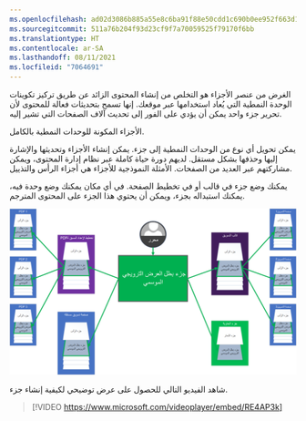 ```yaml
---
ms.openlocfilehash: ad02d3086b885a55e8c6ba91f88e50cdd1c690b0ee952f663d19aa8fec472248
ms.sourcegitcommit: 511a76b204f93d23cf9f7a70059525f79170f6bb
ms.translationtype: HT
ms.contentlocale: ar-SA
ms.lasthandoff: 08/11/2021
ms.locfileid: "7064691"
---
```

الغرض من عنصر الأجزاء هو التخلص من إنشاء المحتوى الزائد عن طريق تركيز تكوينات الوحدة النمطية التي يُعاد استخدامها عبر موقعك. إنها تسمح بتحديثات فعالة للمحتوى لأن تحرير جزء واحد يمكن أن يؤدي على الفور إلى تحديث آلاف الصفحات التي تشير إليه.

الأجزاء المكونة للوحدات النمطية بالكامل. 

يمكن تحويل أي نوع من الوحدات النمطية إلى جزء. يمكن إنشاء الأجزاء وتحديثها والإشارة إليها وحذفها بشكل مستقل. لديهم دورة حياة كاملة عبر نظام إدارة المحتوى، ويمكن مشاركتهم عبر العديد من الصفحات. الأمثلة النموذجية للأجزاء هي أجزاء الرأس والتذييل. 

يمكنك وضع جزء في قالب أو في تخطيط الصفحة. في أي مكان يمكنك وضع وحدة فيه، يمكنك استبداله بجزء، ويمكن أن يحتوي هذا الجزء على المحتوى المترجم.

[ ![صورة هيكل واستخدام والأجزاء](../media/fragments-diagram.png) ](../media/fragments-diagram.png#lightbox)
 
شاهد الفيديو التالي للحصول على عرض توضيحي لكيفية إنشاء جزء.

> [!VIDEO https://www.microsoft.com/videoplayer/embed/RE4AP3k]
